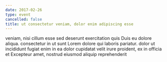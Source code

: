 ```yaml
---
date: 2017-02-26
type: event
cancelled: false
title: ut consectetur veniam, dolor enim adipiscing esse
---
```

veniam, nisi cillum esse sed deserunt exercitation quis Duis eu dolore aliqua. consectetur in ut sunt Lorem dolore qui laboris pariatur. dolor ut incididunt fugiat enim in ea dolor cupidatat velit irure proident, ex in officia et Excepteur amet, nostrud eiusmod aliquip reprehenderit